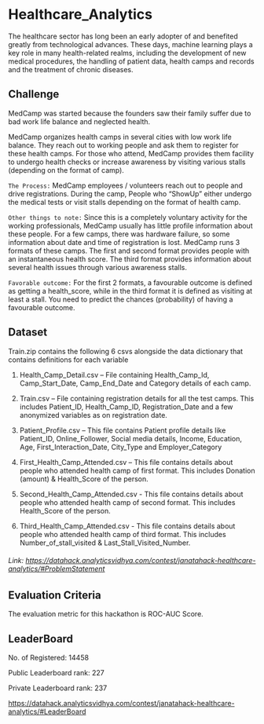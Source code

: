 # Healthcare_Analytics

The healthcare sector has long been an early adopter of and benefited greatly from technological advances. These days, machine learning plays a key role in many health-related realms, including the development of new medical procedures, the handling of patient data, health camps and records and the treatment of chronic diseases. 

## Challenge
MedCamp was started because the founders saw their family suffer due to bad work life balance and neglected health.

MedCamp organizes health camps in several cities with low work life balance. They reach out to working people and ask them to register for these health camps. For those who attend, MedCamp provides them facility to undergo health checks or increase awareness by visiting various stalls (depending on the format of camp). 

```The Process:```
MedCamp employees / volunteers reach out to people and drive registrations.
During the camp, People who “ShowUp” either undergo the medical tests or visit stalls depending on the format of health camp.
 
 ```Other things to note:```
Since this is a completely voluntary activity for the working professionals, MedCamp usually has little profile information about these people.
For a few camps, there was hardware failure, so some information about date and time of registration is lost.
MedCamp runs 3 formats of these camps. The first and second format provides people with an instantaneous health score. The third format provides information about several health issues through various awareness stalls.

```Favorable outcome:```
For the first 2 formats, a favourable outcome is defined as getting a health_score, while in the third format it is defined as visiting at least a stall.
You need to predict the chances (probability) of having a favourable outcome.

## Dataset
Train.zip contains the following 6 csvs alongside the data dictionary that contains definitions for each variable

1. Health_Camp_Detail.csv – File containing Health_Camp_Id, Camp_Start_Date, Camp_End_Date and Category details of each camp.

2. Train.csv – File containing registration details for all the test camps. This includes Patient_ID, Health_Camp_ID, Registration_Date and a few anonymized variables as on registration date.

3. Patient_Profile.csv – This file contains Patient profile details like Patient_ID, Online_Follower, Social media details, Income, Education, Age, First_Interaction_Date, City_Type and Employer_Category

4. First_Health_Camp_Attended.csv – This file contains details about people who attended health camp of first format. This includes Donation (amount) & Health_Score of the person.

5. Second_Health_Camp_Attended.csv - This file contains details about people who attended health camp of second format. This includes Health_Score of the person.

6. Third_Health_Camp_Attended.csv - This file contains details about people who attended health camp of third format. This includes Number_of_stall_visited & Last_Stall_Visited_Number.
###### Link: https://datahack.analyticsvidhya.com/contest/janatahack-healthcare-analytics/#ProblemStatement

## Evaluation Criteria
The evaluation metric for this hackathon is ROC-AUC Score.

## LeaderBoard

No. of Registered: 14458

Public Leaderboard rank: 227

Private Leaderboard rank: 237

https://datahack.analyticsvidhya.com/contest/janatahack-healthcare-analytics/#LeaderBoard
